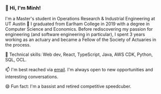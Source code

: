 ### :wave: Hi, I'm Minh!

I'm a Master's student in Operations Research & Industrial Engineering at UT Austin :metal: I graduated from Earlham College in 2019 with a degree in Computer Science and Economics. Before rediscovering my passion for engineering (and software engineering in particular), I spent 3 years working as an actuary and became a Fellow of the Society of Actuaries in the process.

:wrench: Technical skills: Web dev, React, TypeScript, Java, AWS CDK, Python, SQL, OCL.

📫 I'm best reached via [email](mailto:vdminh28997@gmail.com). I'm always open to new opportunities and interesting conversations.

😄 Fun fact: I'm a bassist and retired competitive speedcuber.
<!--
**mdvu15/mdvu15** is a ✨ _special_ ✨ repository because its `README.md` (this file) appears on your GitHub profile.

Here are some ideas to get you started:

- 🔭 I’m currently working on ...
- 🌱 I’m currently learning ...
- 👯 I’m looking to collaborate on ...
- 🤔 I’m looking for help with ...
- 💬 Ask me about ...
- 📫 How to reach me: ...
- 😄 Pronouns: ...
- ⚡ Fun fact: ...
-->
